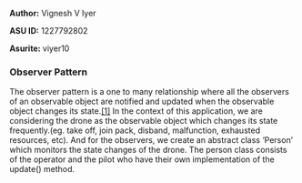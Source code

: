 **Author:** Vignesh V Iyer

**ASU ID:** 1227792802

**Asurite:** viyer10

### Observer Pattern
The observer pattern is a one to many relationship where all the observers of an observable object are notified and updated when the observable object changes its state.[[1]](https://github.com/ajitpal/BookBank/blob/master/%5BO%60Reilly.%20Head%20First%5D%20-%20Head%20First%20Design%20Patterns%20-%20%5BFreeman%5D.pdf)
In the context of this application, we are considering the drone as the observable object which changes its state frequently.(eg. take off, join pack, disband, malfunction, exhausted resources, etc). And for the observers, we create an abstract class ‘Person’ which monitors the state changes of the drone. 
The person class consists of the operator and the pilot who have their own implementation of the update() method.
